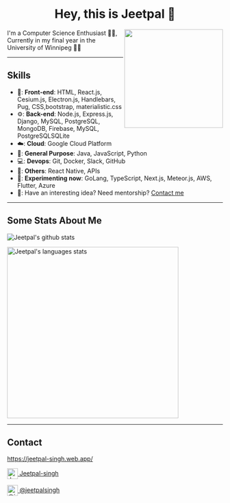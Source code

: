 <h1 align="Center">  Hey, this is Jeetpal 👋  </h1>

<img align='right' src="https://media.giphy.com/media/M9gbBd9nbDrOTu1Mqx/giphy.gif" width="230">
I'm a Computer Science Enthusiast  👨‍💻, Currently in my final year in the University of Winnipeg 👨‍🎓

----

## Skills
- 📰: **Front-end**: HTML, React.js, Cesium.js, Electron.js, Handlebars, Pug, CSS,bootstrap, materialistic.css
- ⚙️: **Back-end**: Node.js, Express.js, Django, MySQL, PostgreSQL, MongoDB, Firebase, MySQL, PostgreSQLSQLite
- ☁️: **Cloud**: Google Cloud Platform
- 🔖: **General Purpose**: Java, JavaScript, Python
- 💻: **Devops**: Git, Docker, Slack, GitHub
- 🤔: **Others**: React Native, APIs
- 🔧: **Experimenting now**:  GoLang, TypeScript, Next.js, Meteor.js, AWS, Flutter, Azure
- 👐: Have an interesting idea? Need mentorship? [Contact me](#contact-me)


----

## Some Stats About Me

![Jeetpal's github stats](https://github-readme-stats.vercel.app/api?username=jeetpal1&show_icons=true&title_color=fff&icon_color=79ff97&text_color=9f9f9f&bg_color=151515)

<img  width="400" alt="Jeetpal's languages stats" src="https://github-readme-stats.vercel.app/api/top-langs/?username=Jeetpal1&langs_count=10&theme=tokyonight&layout=compact" >


----

## Contact 

<p id="contact-me">
<a href="https://jeetpal-singh.web.app/">https://jeetpal-singh.web.app/</a>
  
<a href="https://www.linkedin.com/in/jeetpal-singh-8630a61aa/" target="_blank"><img align="center" src="https://www.vectorlogo.zone/logos/linkedin/linkedin-icon.svg" alt="Jeetpal-Singh" height="25" width="25" /> Jeetpal-singh</a>
  
<a href="https://medium.com/@jeetpalsingh" target="_blank"><img align="center" src="https://www.vectorlogo.zone/util/preview.html?image=/logos/medium/medium-tile.svg" alt="@jeetpalsingh" height="25" width="25" /> @jeetpalsingh</a>
</p>
